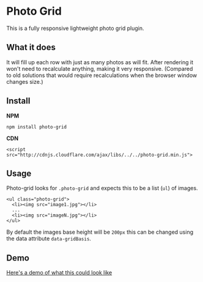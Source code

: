 # Photo Grid

This is a fully responsive lightweight photo grid plugin. 


## What it does

It will fill up each row with just as many photos as will fit. After rendering
it won't need to recalculate anything, making it very responsive. (Compared to
old solutions that would require recalculations when the browser window changes
size.)


## Install

__NPM__
```
npm install photo-grid
```


__CDN__
```
<script
src="http://cdnjs.cloudflare.com/ajax/libs/../../photo-grid.min.js">

```

## Usage

Photo-grid looks for `.photo-grid` and expects this to be a list (`ul`) of
images.

```
<ul class="photo-grid">
  <li><img src="image1.jpg"></li>
  ...
  <li><img src="imageN.jpg"></li>
</ul>
```

By default the images base height will be `200px` this can be changed using the
data attribute `data-gridBasis`.

## Demo

[Here's a demo of what this could look like](https://stenehall.github.io/photo-grid)
